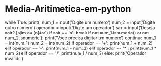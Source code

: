 # Media-Aritimetica-em-python
while True:
    print()
    num_1 = input('Digite um numero')
    num_2 = input('Digite outro numero')
    operador = input('Digite um operador')
    sair = input('Deseja sair? [s]im ou [n]ão:')
    if sair == 's':
     break
    if not num_1.isnumeric() or not num_2.isnumeric():
       print('Voce precisa digitar um numero')
       continue
    num_1 = int(num_1)
    num_2 = int(num_2)
    if operador == '+':
        print(num_1 + num_2)
    elif operador == '-':
         print(num_1 - num_2)
    elif operador == '*':
         print(num_1 * num_2)
    elif operador == '/':
         print(num_1 / num_2)
    else:
        print('Operador invalido')
